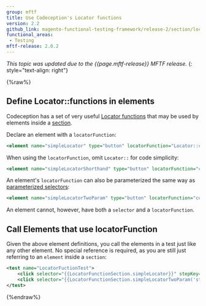 ```yaml
---
group: mftf
title: Use Codeception's Locator functions
version: 2.2
github_link: magento-functional-testing-framework/release-2/section/locator-functions.md
functional_areas:
 - Testing
mftf-release: 2.0.2
---
```


_This topic was updated due to the {{page.mftf-release}} MFTF release._
{: style="text-align: right"}

{%raw%}

## Define Locator::functions in elements

Codeception has a set of very useful [Locator functions](http://codeception.com/docs/reference/Locator) that may be used by elements inside a [section](../section.html).

Declare an element with a `locatorFunction`:
```xml
<element name="simpleLocator" type="button" locatorFunction="Locator::contains('label', 'Name')"/>
```

When using the `locatorFunction`, omit `Locator::` for code simplicity:

```xml
<element name="simpleLocatorShorthand" type="button" locatorFunction="contains('label', 'Name')"/>
```

An element's `locatorFunction` can also be parameterized the same way as [parameterized selectors](./parameterized-selectors.html):

```xml
<element name="simpleLocatorTwoParam" type="button" locatorFunction="contains({{arg1}}, {{arg2}})" parameterized="true"/>
```

An element cannot, however, have both a `selector` and a `locatorFunction`.

## Call Elements that use locatorFunction

Given the above element definitions, you call the elements in a test just like any other element. No special reference is required, as you are still just referring to an `element` inside a `section`:

```xml
<test name="LocatorFuctionTest">
    <click selector="{{LocatorFunctionSection.simpleLocator}}" stepKey="SimpleLocator"/>
    <click selector="{{LocatorFunctionSection.simpleLocatorTwoParam('string1', 'string2')}}" stepKey="TwoParamLiteral"/>
</test>
```

{%endraw%}
